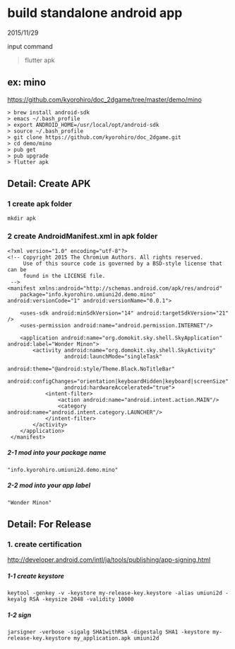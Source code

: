 # build standalone android app
2015/11/29

input command
> flutter apk 


## ex: mino
https://github.com/kyorohiro/doc_2dgame/tree/master/demo/mino

```
> brew install android-sdk
> emacs ~/.bash_profile
> export ANDROID_HOME=/usr/local/opt/android-sdk
> source ~/.bash_profile
> git clone https://github.com/kyorohiro/doc_2dgame.git
> cd demo/mino
> pub get
> pub upgrade
> flutter apk
```

## Detail: Create APK
### 1 create apk folder
```
mkdir apk
```

### 2 create AndroidManifest.xml in apk folder
```
<?xml version="1.0" encoding="utf-8"?>
<!-- Copyright 2015 The Chromium Authors. All rights reserved.
     Use of this source code is governed by a BSD-style license that can be
     found in the LICENSE file.
 -->
<manifest xmlns:android="http://schemas.android.com/apk/res/android"
    package="info.kyorohiro.umiuni2d.demo.mino" android:versionCode="1" android:versionName="0.0.1">

    <uses-sdk android:minSdkVersion="14" android:targetSdkVersion="21" />
    <uses-permission android:name="android.permission.INTERNET"/>

    <application android:name="org.domokit.sky.shell.SkyApplication" android:label="Wonder Minon">
        <activity android:name="org.domokit.sky.shell.SkyActivity"
                  android:launchMode="singleTask"
                  android:theme="@android:style/Theme.Black.NoTitleBar"
                  android:configChanges="orientation|keyboardHidden|keyboard|screenSize"
                  android:hardwareAccelerated="true">
            <intent-filter>
                <action android:name="android.intent.action.MAIN"/>
                <category android:name="android.intent.category.LAUNCHER"/>
            </intent-filter>
        </activity>
    </application>
 </manifest>
```
##### 2-1 mod into your package name
```
"info.kyorohiro.umiuni2d.demo.mino"
```
##### 2-2 mod into your app label
```
"Wonder Minon"
```


## Detail: For Release

### 1. create certification

http://developer.android.com/intl/ja/tools/publishing/app-signing.html

##### 1-1 create keystore
```
keytool -genkey -v -keystore my-release-key.keystore -alias umiuni2d -keyalg RSA -keysize 2048 -validity 10000
```

##### 1-2 sign
```
jarsigner -verbose -sigalg SHA1withRSA -digestalg SHA1 -keystore my-release-key.keystore my_application.apk umiuni2d
```




